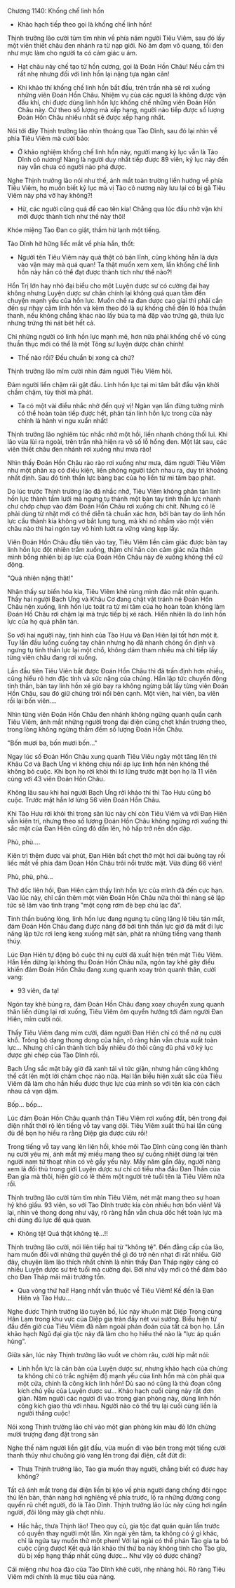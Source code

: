 




Chương 1140: Khống chế linh hồn


- Khảo hạch tiếp theo gọi là khống chế linh hồn!

Thịnh trưởng lão cười tủm tỉm nhìn về phía năm người Tiêu Viêm, sau đó lấy một viên thiết châu đen nhánh ra từ nạp giới. Nó ảm đạm vô quang, tối đen như mực làm cho người ta có cảm giác u ám.

- Hạt châu này chế tạo từ hồn cương, gọi là Đoán Hồn Châu! Nếu cầm thì rất nhẹ nhưng đối với linh hồn lại nặng tựa ngàn cân!

- Khi khảo thí khống chế linh hồn bắt đầu, trên trần nhà sẽ rơi xuống những viên Đoán Hồn Châu. Nhiệm vụ của các ngươi là không được vận đấu khí, chỉ được dùng linh hồn lực khống chế những viên Đoán Hồn Châu này. Cứ theo số lượng mà xếp hạng, người nào tiếp được số lượng Đoán Hồn Châu nhiều nhất sẽ được xếp hạng nhất.

Nói tới đây Thịnh trưởng lão nhìn thoáng qua Tào Dĩnh, sau đó lại nhìn về phía Tiêu Viêm mà cười bảo:

- Ở khảo nghiệm khống chế linh hồn này, người mang kỷ lục vẫn là Tào Dĩnh cô nương! Nàng là người duy nhất tiếp được 89 viên, kỷ lục này đến nay vẫn chưa có người nào phá được.

Nghe Thịnh trưởng lão nói như thế, ánh mắt toàn trường liền hướng về phía Tiêu Viêm, họ muốn biết kỷ lục mà vị Tào cô nương này lưu lại có bị gã Tiêu Viêm này phá vỡ hay không?!

- Hừ, các người cũng quá đề cao tên kia! Chẳng qua lúc đầu nhờ vận khí mới được thành tích như thế này thôi!

Khóe miệng Tào Đan co giật, thầm hừ lạnh một tiếng.

Tào Dĩnh hờ hững liếc mắt về phía hắn, thốt:

- Người tên Tiêu Viêm này quả thật có bản lĩnh, cũng không hẳn là dựa vào vận may mà quá quan! Ta thật muốn xem xem, lần khống chế linh hồn này hắn có thể đạt được thành tích như thế nào?!

Hồn Trị lớn hay nhỏ đại biểu cho một Luyện dược sư có cường đại hay không nhưng Luyện dược sư chân chính lại không quá quan tâm đến chuyện mạnh yếu của hồn lực. Muốn chế ra đan dược cao giai thì phải cần đến sự nhạy cảm linh hồn và kèm theo đó là sự khống chế đến lô hỏa thuần thanh, nếu không chẳng khác nào lấy búa tạ mà đập vào trứng gà, thừa lực nhưng trứng thì nát bét hết cả.

Chỉ những người có linh hồn lực mạnh mẽ, hơn nữa phải khống chế vô cùng thuần thục mới có thể là một Tông sư luyện dược chân chính!

- Thế nào rồi? Đều chuẩn bị xong cả chứ?

Thịnh trưởng lão mĩm cười nhìn đám người Tiêu Viêm hỏi.

Đám người liền chậm rãi gật đầu. Linh hồn lực tại mi tâm bắt đầu vận khởi chầm chậm, tùy thời mà phát.

- Ta có một vài điều nhắc nhở đến quý vị! Ngàn vạn lần đừng tưởng mình có thể hoàn toàn tiếp được hết, phân tán linh hồn lực trong cửa này chính là hành vi ngu xuẩn nhất!

Thịnh trưởng lão nghiêm túc nhắc nhờ một hồi, liền nhanh chóng thối lui. Khi lão vừa lùi ra ngoài, trên trần nhà hiện ra vô số lỗ hổng đen. Một lát sau, các viên thiết châu đen nhánh rơi xuống như mưa rào!

Nhìn thấy Đoán Hồn Châu rào rào rơi xuống như mưa, đám người Tiêu Viêm như một phản xạ có điều kiện, liền phóng người tách nhau ra, duy trì khoảng nhất định. Sau đó tinh thần lực bàng bạc của họ liền từ mi tâm bạo phát.

Do lúc trước Thịnh trưởng lão đã nhắc nhở, Tiêu Viêm không phân tán linh hồn lực thành tấm lưới mà ngưng tụ thành một bàn tay tinh thần lực nhanh chư chớp chụp vào đám Đoán Hồn Châu rơi xuống chi chít. Nhưng có lẽ phải dùng từ nhặt mới có thể diễn tả chuẩn xác hơn, bởi bàn tay do linh hồn lực cấu thành kia không vơ bắt lung tung, mà khi nó nhắm vào một viên châu nào thì hai ngón tay vô hình lướt ra vững vàng kẹp lấy.

Viên Đoán Hồn Châu đầu tiên vào tay, Tiêu Viêm liền cảm giác được bàn tay linh hồn lực đột nhiên trầm xuống, thậm chí hắn còn cảm giác nửa thân mình bỗng nhiên bị áp lực của Đoán Hồn Châu này đè xuống không thể cử động.

"Quả nhiên nặng thật!"

Nhận thấy sự biến hóa kia, Tiêu Viêm khẽ rùng mình đảo mắt nhìn quanh. Thấy hai người Bạch Ưng và Khâu Cơ đang chật vật tránh né Đoán Hồn Châu nện xuống, linh hồn lực toát ra từ mi tâm của họ hoàn toàn không làm Đoán Hồ Châu rơi chậm lại mà trực tiếp bị xé rách. Hiển nhiên là do linh hồn lực của họ quá phân tán.

So với hai người này, tình hình của Tào Hưu và Đan Hiên lại tốt hơn một ít. Tuy lần đầu luống cuống tay chân nhưng họ đã nhanh chóng ổn định và ngưng tụ tinh thần lực lại một chổ, không dám tham nhiều mà chỉ tiếp lấy từng viên châu đang rơi xuống.

Lần đầu tiên Tiêu Viên bắt được Đoán Hồn Châu thì đã trấn định hơn nhiều, cũng hiểu rõ hơn đặc tính và sức nặng của chúng. Hắn lập tức chuyển động tinh thần, bàn tay linh hồn xé gió bay ra không ngừng bắt lấy từng viên Đoán Hồn Châu, sau đó giữ chúng trôi nổi bên cạnh. Một viên, hai viên, ba viên rồi lại bốn viên….

Nhìn từng viên Đoán Hồn Châu đen nhánh không ngừng quanh quẩn cạnh Tiêu Viêm, ánh mắt những người trong đại điện cũng chợt khẩn trương theo, trong lòng không ngừng thầm đếm số lượng Đoán Hồn Châu.

"Bốn mươi ba, bốn mươi bốn…"

Ngay lúc số Đoán Hồn Châu xung quanh Tiêu Viêu ngày một tăng lên thì Khâu Cơ và Bạch Ưng vì không chịu nổi áp lực linh hồn nên không thể không bỏ cuộc. Khi bọn họ rời khỏi thì lơ lửng trước mặt bọn họ là 11 viên cùng với 43 viên Đoán Hồn Châu.

Không lâu sau khi hai người Bạch Ưng rời khảo thí thì Tào Hưu cũng bỏ cuộc. Trước mặt hắn lơ lửng 56 viên Đoán Hồn Châu.

Khi Tào Hưu rời khỏi thì trong sân lúc này chỉ còn Tiêu Viêm và với Đan Hiên vẫn kiên trì, nhưng theo số lượng Đoán Hồn Châu không ngừng rơi xuống thì sắc mặt của Đan Hiên cũng đỏ dần lên, hô hấp trở nên dồn dập.

Phù, phù….

Kiên trì thêm được vài phút, Đan Hiên bất chợt thở một hơi dài buông tay rồi liếc mắt về phía đám Đoán Hồn Châu trôi nổi trước mặt. Vừa đúng 66 viên!

Phù, phù, phù…

Thở dốc liên hồi, Đan Hiên cảm thấy linh hồn lực của mình đã đến cực hạn. Vào lúc này, chỉ cần thêm một viên Đoán Hồn Châu nữa thôi thì nàng sẽ lập tức sẽ lâm vào tình trạng "một cọng rơm đè bẹp chú lạc đà".

Tinh thần buông lỏng, linh hồn lực đang ngưng tụ cũng lặng lẽ tiêu tán mất, đám Đoán Hồn Châu đang được nâng đỡ bởi tinh thần lực giờ đã mất đi lực nâng lập tức rơi leng keng xuống mặt sàn, phát ra những tiếng vang thanh thúy.

Lúc Đan Hiên tự động bỏ cuộc thì nụ cười đã xuất hiện trên mặt Tiêu Viêm. Hắn liền dừng lại không thu Đoán Hồn Châu nữa, ngón tay khẽ gảy điều khiển đám Đoán Hồn Châu đang xung quanh xoay tròn quanh thân, cười vang:

- 93 viên, đa tạ!

Ngón tay khẽ búng ra, đám Đoán Hồn Châu đang xoay chuyển xung quanh thân liền dừng lại rơi xuống, Tiêu Viêm ôm quyền hướng tới đám người Đan Hiên, mỉm cười nói.

Thấy Tiêu Viêm đang mỉm cười, đám người Đan Hiên chỉ có thể nở nụ cười khổ. Trông bộ dạng thong dong của hắn, rõ ràng hắn vẫn chưa xuất toàn lực… Nhưng chỉ cần thành tích bấy nhiêu đó thôi cũng đủ phá vỡ kỷ lục được ghi chép của Tào Dĩnh rồi.

Bạch Ưng sắc mặt bây giờ đã xanh tái vì tức giận, nhưng hắn cũng không thể cất lên một lời châm chọc nào nữa. Hai lần biểu hiện xuất sắc của Tiêu Viêm đã làm cho hắn hiểu được thực lực của mình so với tên kia còn cách nhau cả vạn dặm.

Bốp… bốp…

Lúc đám Đoán Hồn Châu quanh thân Tiêu Viêm rơi xuống đất, bên trong đại điện nhất thời rộ lên tiếng vỗ tay vang dội. Tiêu Viêm xuất thủ hai lần cũng đủ để bọn họ hiểu ra rằng Diệp gia được cứu rồi!

Trong tiếng vỗ tay vang lên liên hồi, khóe môi Tào Dĩnh cũng cong lên thành nụ cười yêu mị, ánh mắt mỹ miều mang theo sự cuồng nhiệt dừng lại trên người nam tử thoạt nhìn có vẻ gầy yếu này. Mấy năm gần đây, người nàng xem là đối thủ trong giới Luyện dược sư chỉ có tiểu nha đầu Đan Thần của Đan gia mà thôi, hiện giờ có lẽ thêm một người trẻ tuổi tên là Tiêu Viêm nữa rồi.

Thịnh trưởng lão cười tủm tỉm nhìn Tiêu Viêm, nét mặt mang theo sự hoan hỷ khó giấu. 93 viên, so với Tào Dĩnh trước kia còn nhiều hơn bốn viên! Vả lại, nhìn vẻ thong dong như vậy, rõ ràng hắn vẫn chưa dốc hết toàn lực mà chỉ dùng đủ lực để quá quan.

- Không tệ! Quả thật không tệ…!!

Thịnh trưởng lão cười, nói liên tiếp hai từ "không tệ". Đến đẳng cấp của lão, ham muốn đối với những thứ quyền thế gì đó trở nên nhạt đi rất nhiều. Giờ đây, chuyện làm lão thích nhất chính là nhìn thấy Đan Tháp ngày càng có nhiều Luyện dược sư trẻ tuổi mà cường đại. Bởi như vậy mới có thể đảm bảo cho Đan Tháp mãi mãi trường tồn.

- Qua vòng thứ hai! Hạng nhất vẫn thuộc về Tiêu Viêm! Kế đến là Đan Hiên và Tào Hưu…

Nghe được Thịnh trưởng lão tuyên bố, lúc này khuôn mặt Diệp Trọng cùng Hân Lam trong khu vực của Diệp gia tràn đầy nét vui sướng. Biểu hiện từ đầu đến giờ của Tiêu Viêm đã nằm ngoài phán đoán của tất cả bọn họ. Lần khảo hạch Ngũ đại gia tộc này đã làm cho họ hiểu thế nào là "lực áp quần hùng".

Giữa sân, lúc này Thịnh trưởng lão vuốt ve chòm râu, cười híp mắt nói:

- Linh hồn lực là căn bản của Luyện dược sư, nhưng khảo hạch của chúng ta không chỉ có trắc nghiệm độ mạnh yếu của linh hồn mà còn phải qua một cửa, chính là công kích linh hồn! Dù sao nó cũng là thủ đoạn công kích chủ yếu của Luyện dược sư… Khảo hạch cuối cùng này rất đơn giản. Năm người các ngươi đi vào trong gian phòng này, dùng linh hồn công kích giao thủ với nhau. Người nào có thể trụ lại cuối cùng liền là người thắng cuộc!

Nói xong Thịnh trưởng lão chỉ vào một gian phòng kín màu đỏ lớn chừng mười trượng đang đặt trong sân

Nghe thế năm người liền gật đầu, vừa muốn đi vào bên trong một tiếng cười thanh thúy như chuông gió vang lên trong đại điện, cắt đứt đi:

- Thưa Thịnh trưởng lão, Tào gia muốn thay người, chẳng biết có được hay không?

Tất cả ánh mắt trong đại điện liền bị kéo về phía người đang chống đôi ngọc thủ lên bàn, thân nàng hơi nghiêng về phía trước, lộ ra những đường cong quyến rũ chết người, đó là Tào Dĩnh. Thịnh trưởng lão lúc này cũng hơi ngẩn người, đôi lông mày già chợt nhíu.

- Hắc hắc, thưa Thịnh lão! Theo quy củ, gia tộc đạt quán quân lần trước có quyền thay người một lần. Xin ngài yên tâm, ta không có ý gì khác, chỉ là ngứa tay muốn thử một phen! Với lại ngài có thể phán Tào gia ta bỏ cuộc cũng được! Kết quả lần khảo thí thứ ba này không tính cho Tào gia, dù bị xếp hạng thấp nhất cũng được… Như vậy có được chăng?

Cái miệng như hoa đào của Tào Dĩnh khẽ cười, nhẹ nhàng hỏi. Rõ ràng Tiêu Viêm mới chính là mục tiêu của nàng.




